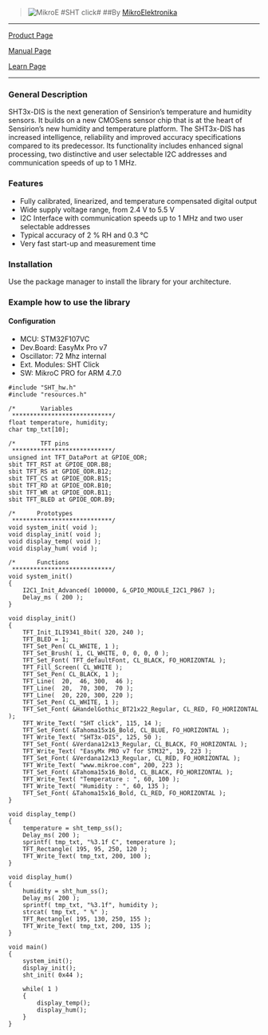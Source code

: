 > ![MikroE](http://www.mikroe.com/img/designs/beta/logo_small.png)
> #SHT click#
> ##By [MikroElektronika](http://www.mikroe.com)
---

[Product Page](http://www.mikroe.com/click/sht/)

[Manual Page](http://docs.mikroe.com/SHT_click)

[Learn Page](http://learn.mikroe.com/leader-humidity-measurement-sht/)

---
### General Description
SHT3x-DIS is the next generation of Sensirion’s temperature and 
humidity sensors. It builds on a new CMOSens sensor chip that is at 
the heart of Sensirion’s new humidity and temperature platform. 
The SHT3x-DIS has increased intelligence, reliability and improved 
accuracy specifications compared to its predecessor. Its functionality 
includes enhanced signal processing, two distinctive and user 
selectable I2C addresses and communication speeds of up to 1 MHz.

### Features
* Fully calibrated, linearized, and temperature compensated digital output
* Wide supply voltage range, from 2.4 V to 5.5 V
* I2C Interface with communication speeds up to 1 MHz and two user selectable addresses
* Typical accuracy of 2 % RH and 0.3 °C
* Very fast start-up and measurement time

### Installation
Use the package manager to install the library for your architecture.

### Example how to use the library
#### Configuration
* MCU:             STM32F107VC
* Dev.Board:       EasyMx Pro v7
* Oscillator:      72 Mhz internal
* Ext. Modules:    SHT Click
* SW:              MikroC PRO for ARM 4.7.0
```
#include "SHT_hw.h"
#include "resources.h"

/*       Variables
 ****************************/
float temperature, humidity;
char tmp_txt[10];

/*       TFT pins
 ****************************/
unsigned int TFT_DataPort at GPIOE_ODR;
sbit TFT_RST at GPIOE_ODR.B8;
sbit TFT_RS at GPIOE_ODR.B12;
sbit TFT_CS at GPIOE_ODR.B15;
sbit TFT_RD at GPIOE_ODR.B10;
sbit TFT_WR at GPIOE_ODR.B11;
sbit TFT_BLED at GPIOE_ODR.B9;

/*      Prototypes
 ****************************/
void system_init( void );
void display_init( void );
void display_temp( void );
void display_hum( void );

/*      Functions
 ****************************/
void system_init()
{
    I2C1_Init_Advanced( 100000, &_GPIO_MODULE_I2C1_PB67 );
    Delay_ms ( 200 );
}

void display_init()
{
    TFT_Init_ILI9341_8bit( 320, 240 );
    TFT_BLED = 1;
    TFT_Set_Pen( CL_WHITE, 1 );
    TFT_Set_Brush( 1, CL_WHITE, 0, 0, 0, 0 );
    TFT_Set_Font( TFT_defaultFont, CL_BLACK, FO_HORIZONTAL );
    TFT_Fill_Screen( CL_WHITE );
    TFT_Set_Pen( CL_BLACK, 1 );
    TFT_Line(  20,  46, 300,  46 );
    TFT_Line(  20,  70, 300,  70 );
    TFT_Line(  20, 220, 300, 220 );
    TFT_Set_Pen( CL_WHITE, 1 );
    TFT_Set_Font( &HandelGothic_BT21x22_Regular, CL_RED, FO_HORIZONTAL );
    TFT_Write_Text( "SHT click", 115, 14 );
    TFT_Set_Font( &Tahoma15x16_Bold, CL_BLUE, FO_HORIZONTAL );
    TFT_Write_Text( "SHT3x-DIS", 125, 50 );
    TFT_Set_Font( &Verdana12x13_Regular, CL_BLACK, FO_HORIZONTAL );
    TFT_Write_Text( "EasyMx PRO v7 for STM32", 19, 223 );
    TFT_Set_Font( &Verdana12x13_Regular, CL_RED, FO_HORIZONTAL );
    TFT_Write_Text( "www.mikroe.com", 200, 223 );
    TFT_Set_Font( &Tahoma15x16_Bold, CL_BLACK, FO_HORIZONTAL );
    TFT_Write_Text( "Temperature : ", 60, 100 );
    TFT_Write_Text( "Humidity : ", 60, 135 );
    TFT_Set_Font( &Tahoma15x16_Bold, CL_RED, FO_HORIZONTAL );
}

void display_temp()
{
    temperature = sht_temp_ss();
    Delay_ms( 200 );
    sprintf( tmp_txt, "%3.1f C", temperature );
    TFT_Rectangle( 195, 95, 250, 120 );
    TFT_Write_Text( tmp_txt, 200, 100 );
}

void display_hum()
{
    humidity = sht_hum_ss();
    Delay_ms( 200 );
    sprintf( tmp_txt, "%3.1f", humidity );
    strcat( tmp_txt, " %" );
    TFT_Rectangle( 195, 130, 250, 155 );
    TFT_Write_Text( tmp_txt, 200, 135 );
}

void main() 
{
    system_init();
    display_init();
    sht_init( 0x44 );
    
    while( 1 )
    {
        display_temp();
        display_hum();
    }
}
```
